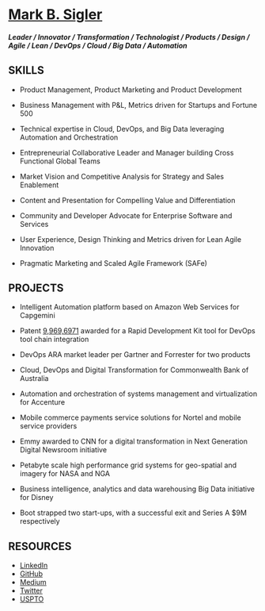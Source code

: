 # [Mark B. Sigler](https://www.linkedin.com/in/markbsigler/)

##### Leader / Innovator / Transformation / Technologist / Products / Design / Agile / Lean / DevOps / Cloud / Big Data / Automation

## SKILLS
- Product Management, Product Marketing and Product Development

- Business Management with P&L, Metrics driven for Startups and Fortune 500

- Technical expertise in Cloud, DevOps, and Big Data leveraging Automation and Orchestration

- Entrepreneurial Collaborative Leader and Manager building Cross Functional Global Teams

- Market Vision and Competitive Analysis for Strategy and Sales Enablement

- Content and Presentation for Compelling Value and Differentiation

- Community and Developer Advocate for Enterprise Software and Services

- User Experience, Design Thinking and Metrics driven for Lean Agile Innovation

- Pragmatic Marketing and Scaled Agile Framework (SAFe)

## PROJECTS
- Intelligent Automation platform based on Amazon Web Services for Capgemini

- Patent [9,969,6971](https://www.google.com/patents/US9696971) awarded for a Rapid Development Kit tool for DevOps tool chain integration

- DevOps ARA market leader per Gartner and Forrester for two products

- Cloud, DevOps and Digital Transformation for Commonwealth Bank of Australia

- Automation and orchestration of systems management and virtualization for Accenture

- Mobile commerce payments service solutions for Nortel and mobile service providers

- Emmy awarded to CNN for a digital transformation in Next Generation Digital Newsroom initiative 

- Petabyte scale high performance grid systems for geo-spatial and imagery for NASA and NGA

- Business intelligence, analytics and data warehousing Big Data initiative for Disney

- Boot strapped two start-ups, with a successful exit and Series A $9M respectively

## RESOURCES
- [LinkedIn](http://www.linkedin.com/in/markbsigler/)
- [GitHub](https://github.com/markbsigler)
- [Medium](https://medium.com/@markbsigler) 
- [Twitter](https://twitter.com/markbsigler)
- [USPTO](https://patents.google.com/patent/US9696971B1/en)
